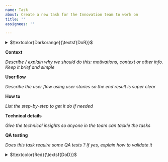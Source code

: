 ```yaml
---
name: Task
about: Create a new task for the Innovation team to work on
title: ''
assignees: ''

---
```

<details>
  <summary>
    $\textcolor{Darkorange}{\textsf{DoR}}$ 
  </summary>
Tasks can’t be started if the following info doesn’t exist.

* If the task is an investigation, make sure a specific time-box is associated and clearly stated in the task
* Task must be estimated (in dedicated field)
* Define the action plan you'll follow to achieve this task. Add it in comment
  * An action plan is:
  * An ordered list of tasks
        * with an owner on each task
        * an ETA
        * if blockers or dependencies are identified, they must be clearly listed and a solution should be found before starting the issue.
* For front-end tasks, designs must be linked, accessible by all and MR must contain [context], [before/after image][reproduction instructions]

If one of this point or info is missing, please raise the point ASAP to the PM.
</details>



**Context**

*Describe / explain why we should do this: motivations, context or other info. Keep it brief and simple*


**User flow**

*Describe the user flow using user stories so the end result is super clear*


**How to**

*List the step-by-step to get it do if needed*


**Technical details**

*Give the technical insights so anyone in the team can tackle the tasks*

**QA testing**

*Does this task require some QA tests ?*
*If yes, explain how to validate it*

<details>
  <summary>$\textcolor{Red}{\textsf{DoD}}$ </summary>
Tasks can't be done if the following is not done:
  More details [here](https://www.notion.so/massa-innoteam/Plan-for-the-mainnet-c574da44a4854eb3841a5f2e93a2977c?pvs=4#e7db6fa53fa84264954075011432ce70) & [here](https://www.notion.so/massa-innoteam/Industrialization-of-Frontend-0f7425f14cd3490a949f31978916ee41?pvs=4) if needed
  
- [ ] Pull request is small (break it down as much as you can) and approved by 2 reviewers
- [ ] You are proud of what will / has been merged
- [ ] Code and functionality implemented is working on all OS
    - Windows 10 +
    - Linux Ubuntu
    - MacOS catalina +
- [ ] Endpoints are covered by units tests and are monitored (ie: we are notified -somehow- when something is down)
- [ ] Where relevant, implemented screens are pixel perfect with the designs for the following screen sizes
    - 1920 x 1080 px
    - 1440 x 900 px
    - 1366 x 768 px
- [ ] Where relevant, all info must appear in less than 1 sec on the front-end
- [ ] Functionalities are fully working (errors messages exist, all use cases are covered - when applicable)
- [ ] Related documentation has been updated if needed
- [ ] Functionality are QA reviewed on every OS
</details>

